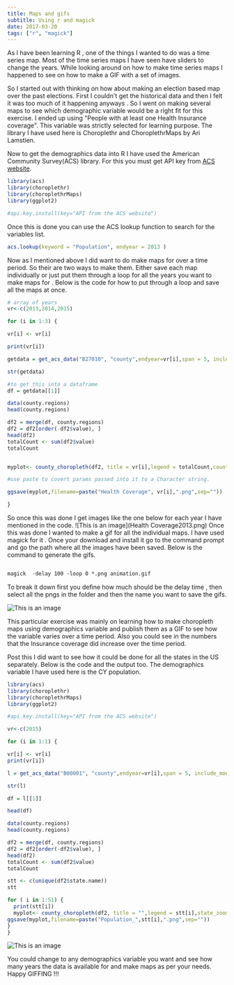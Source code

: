 ```yaml
---
title: Maps and gifs
subtitle: Using r and magick
date: 2017-03-20
tags: ["r", "magick"]
---
```


As I have been learning R , one of the things I wanted to do was a time series map. Most of the time series maps I have seen
have sliders to change the years. While looking around on how to make time series maps I happened to see on how to make a GIF with a set of images.

So I started out with thinking on how about making an election based map over the past elections. First I couldn't get the historical  data and then I felt it was too much of it happening anyways . So I went on making several maps  to see which  demographic variable would be a right fit for this exercise. I ended up using "People with at least one Health Insurance coverage". This variable was strictly selected for learning purpose. The library I have used here is Choroplethr and ChoroplethrMaps by Ari Lamstien.

Now to get the demographics data into R I have used the American Community Survey(ACS) library. For this you must get API key from  <a href="http://api.census.gov/data/key_signup.html">ACS website</a>.

```r
library(acs)
library(choroplethr)
library(choroplethrMaps)
library(ggplot2)

#api.key.install(key="API from the ACS website")

```
Once  this is done you can use the ACS lookup function to search for the variables list.

```r
acs.lookup(keyword = "Population", endyear = 2013 )
```
Now as I mentioned above I did want to do make maps for over a time period. So their are two ways to make them. Either save each map individually or
just put them through a loop for all the years you want to make maps for . Below is the code for how to put through a loop and save all the maps at once.

```r
# array of years
vr<-c(2013,2014,2015)

for (i in 1:3) {

vr[i] <- vr[i]

print(vr[i])

getdata = get_acs_data("B27010", "county",endyear=vr[i],span = 5, include_moe = FALSE)

str(getdata)

#to get this into a dataframe
df = getdata[[1]]

data(county.regions)
head(county.regions)

df2 = merge(df, county.regions)
df2 = df2[order(-df2$value), ]
head(df2)
totalCount <- sum(df2$value)
totalCount


myplot<- county_choropleth(df2, title = vr[i],legend = totalCount,county_zoom = NULL)

#use paste to covert params passed into it to a Character string.

ggsave(myplot,filename=paste("Health Coverage", vr[i],".png",sep=""))

}
```

So once this was done  I get images like the one below for each year I have mentioned in the code.
![This is an image](Health Coverage2013.png)
Once this was done I wanted to make a gif for all the individual maps. I have used magick for it . Once your download and install it
go to the command prompt and go the path where all the images have been saved. Below is the command to generate the gifs.

```html

magick  -delay 100 -loop 0 *.png animation.gif

```

To break it down first you define how much should be the delay time , then select all the pngs in the folder and then the name you want to save the
gifs.

![This is an image](Health_Insurance.gif)

 This particular exercise was mainly on learning how to make choropleth maps using demographics variable and publish them as a GIF to see how the variable varies over a time period. Also you could see in the numbers that the Insurance coverage did increase over the time period.

Post this I did want to see how it could be done for all the states in the US separately. Below is the code and the output too. The demographics variable I have used here is the CY population.

```r
library(acs)
library(choroplethr)
library(choroplethrMaps)
library(ggplot2)

#api.key.install(key="API from the ACS website")

vr<-c(2015)

for (i in 1:1) {

vr[i] <- vr[i]
print(vr[i])

l = get_acs_data("B00001", "county",endyear=vr[i],span = 5, include_moe = TRUE)

str(l)

df = l[[1]]

head(df)

data(county.regions)
head(county.regions)

df2 = merge(df, county.regions)
df2 = df2[order(-df2$value), ]
head(df2)
totalCount <- sum(df2$value)
totalCount

stt <- c(unique(df2$state.name))
stt

for ( i in 1:51) {
  print(stt[i])
  myplot<- county_choropleth(df2, title = "",legend = stt[i],state_zoom = stt[i])
ggsave(myplot,filename=paste("Population_",stt[i],".png",sep=""))
}
}

```
![This is an image](Population_State.gif)


You could change to any demographics variable you want and see how many years the data is available for and make maps as per your needs.
Happy GIFFING !!!

